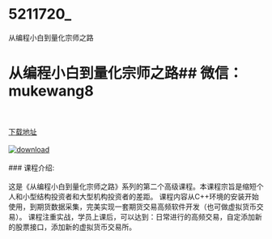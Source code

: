 # 5211720_
从编程小白到量化宗师之路
# 从编程小白到量化宗师之路## 微信：mukewang8
<br/></br>[下载地址](http://www.36tz.cn/article/5211720 "下载地址")
<br/></br>[![download](http://36tz.cn/muke_img/2020_03_2-197.png "下载地址")](http://www.36tz.cn/article/5211720 "下载地址")
<br/></br>### 课程介绍:<br/></br>这是《从编程小白到量化宗师之路》系列的第二个高级课程。本课程宗旨是缩短个人和小型结构投资者和大型机构投资者的差距。
课程内容从C++环境的安装开始使用，到期货数据采集，完美实现一套期货交易高频软件开发（也可做虚拟货币交易）。
课程注重实战，学员上课后，可以达到：日常进行的高频交易，自定添加新的股票接口，添加新的虚拟货币交易所。


